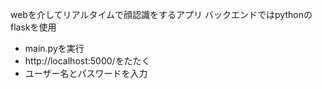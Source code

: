 webを介してリアルタイムで顔認識をするアプリ
バックエンドではpythonのflaskを使用
- main.pyを実行
- http://localhost:5000/をたたく
- ユーザー名とパスワードを入力
